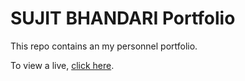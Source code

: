 # SUJIT BHANDARI Portfolio

This repo contains an my personnel portfolio.

To view a live, [click here](https://bhandarisujit.github.io/myportfolio/).
